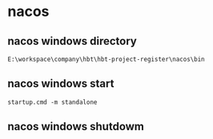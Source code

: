 # nacos
## nacos windows directory
``E:\workspace\company\hbt\hbt-project-register\nacos\bin``
## nacos windows start
`startup.cmd -m standalone`
## nacos windows shutdowm

